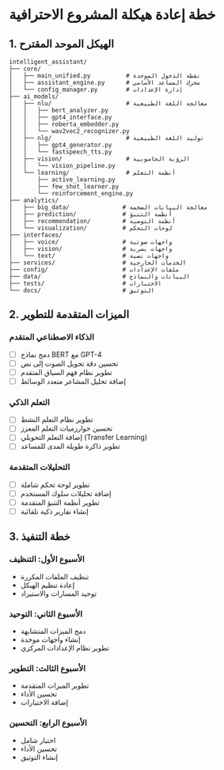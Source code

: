 
# خطة إعادة هيكلة المشروع الاحترافية

## 1. الهيكل الموحد المقترح

```
intelligent_assistant/
├── core/
│   ├── main_unified.py          # نقطة الدخول الموحدة
│   ├── assistant_engine.py      # محرك المساعد الأساسي
│   └── config_manager.py        # إدارة الإعدادات
├── ai_models/
│   ├── nlu/                     # معالجة اللغة الطبيعية
│   │   ├── bert_analyzer.py
│   │   ├── gpt4_interface.py
│   │   ├── roberta_embedder.py
│   │   └── wav2vec2_recognizer.py
│   ├── nlg/                     # توليد اللغة الطبيعية
│   │   ├── gpt4_generator.py
│   │   └── fastspeech_tts.py
│   ├── vision/                  # الرؤية الحاسوبية
│   │   └── vision_pipeline.py
│   └── learning/                # أنظمة التعلم
│       ├── active_learning.py
│       ├── few_shot_learner.py
│       └── reinforcement_engine.py
├── analytics/
│   ├── big_data/               # معالجة البيانات الضخمة
│   ├── prediction/             # أنظمة التنبؤ
│   ├── recommendation/         # أنظمة التوصية
│   └── visualization/          # لوحات التحكم
├── interfaces/
│   ├── voice/                  # واجهات صوتية
│   ├── vision/                 # واجهات بصرية
│   └── text/                   # واجهات نصية
├── services/                   # الخدمات الخارجية
├── config/                     # ملفات الإعدادات
├── data/                       # البيانات والنماذج
├── tests/                      # الاختبارات
└── docs/                       # التوثيق
```

## 2. الميزات المتقدمة للتطوير

### الذكاء الاصطناعي المتقدم
- [ ] دمج نماذج BERT مع GPT-4
- [ ] تحسين دقة تحويل الصوت إلى نص
- [ ] تطوير نظام فهم السياق المتقدم
- [ ] إضافة تحليل المشاعر متعدد الوسائط

### التعلم الذكي
- [ ] تطوير نظام التعلم النشط
- [ ] تحسين خوارزميات التعلم المعزز
- [ ] إضافة التعلم التحويلي (Transfer Learning)
- [ ] تطوير ذاكرة طويلة المدى للمساعد

### التحليلات المتقدمة
- [ ] تطوير لوحة تحكم شاملة
- [ ] إضافة تحليلات سلوك المستخدم
- [ ] تطوير أنظمة التنبؤ المتقدمة
- [ ] إنشاء تقارير ذكية تلقائية

## 3. خطة التنفيذ

### الأسبوع الأول: التنظيف
- تنظيف الملفات المكررة
- إعادة تنظيم الهيكل
- توحيد المسارات والاستيراد

### الأسبوع الثاني: التوحيد
- دمج الميزات المتشابهة
- إنشاء واجهات موحدة
- تطوير نظام الإعدادات المركزي

### الأسبوع الثالث: التطوير
- تطوير الميزات المتقدمة
- تحسين الأداء
- إضافة الاختبارات

### الأسبوع الرابع: التحسين
- اختبار شامل
- تحسين الأداء
- إنشاء التوثيق
